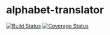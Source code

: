 # alphabet-translator

[![Build Status](https://app.travis-ci.com/tasarozan/alphabet-translator.svg?branch=main)](https://app.travis-ci.com/tasarozan/alphabet-translator)
[![Coverage Status](https://coveralls.io/repos/github/tasarozan/alphabet-translator/badge.svg?branch=main)](https://coveralls.io/github/tasarozan/alphabet-translator?branch=main)
